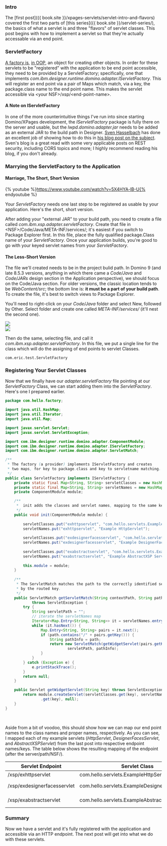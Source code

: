 ### Intro
The [first post]({{ book.site }}/xpages-servlets/servlet-intro-and-flavors) covered the first two parts of [this series]({{ book.site }}/servlet-series/), the basics of what a servlet is and three "flavors" of servlet classes. This post begins with how to implement a servlet so that they're actually accessable via an end point.

### ServletFactory
[A factory is][1], [in OOP](http://en.wikipedia.org/wiki/Object-oriented_programming), an object for creating other objects. In order for these servlets to be "registered" with the application to be end point accessible, they need to be provided by a ServletFactory; specifically, one that implements *com.ibm.designer.runtime.domino.adapter.IServletFactory*. This will register an end point via a pair of <span data-toggle="tooltip" title="java.util.Map">Map</span>s which match, via a key, the package.class name to the end point name. This makes the servlet accessible via &lt;your NSF&gt;/xsp/&lt;end-point-name&gt;.

#### A Note on IServletFactory
In one of the more counterintuitive things I've run into since starting Domino/XPages development, the _IServletFactory_ package is fully there on the server and usable, but the *lwpd.domino.adapter.jar* needs to be added as an external JAR to the build path in Designer. [Sven Hasselbach](http://hasselba.ch/blog/?page_id=70) has done an excellent job of showing how to do this in [his blog post on the subject](http://hasselba.ch/blog/?p=746). Sven's blog is a great read with some very applicable posts on REST security, including CORS topics and more; I highly recommend reading his blog, if you don't already.

### Marrying the ServletFactory to the Application

#### Marriage, The Short, Short Version
{% youtube %}https://www.youtube.com/watch?v=5X4HYA-lB-U{% endyoutube %}

Your *ServletFactory* needs one last step to be registered as usable by your application. Here's the short, short version.

After adding your "external JAR" to your build path, you need to create a file called _com.ibm.xsp.adapter.servletFactory_. Create that file in &lt;NSF&gt;/Code/Java/META-INF/services/; it's easiest if you switch to Package Explorer first. In this file, place the fully qualified package.Class name of your *ServletFactory*. Once your application builds, you're good to go with your keyed servlet names from your *ServletFactory*.


#### The Less-Short Version
The file we'll created needs to be in the project bulid path. In Domino 9 (and late 8.5.3 versions, anything in which there came a *Code/Java* and *Code/JARs* design section in the Application perspective), we should focus on the Code/Java section. For older versions, the classic location tends to be _WebContent/src_; the bottom line is: **it must be a part of your build path**. To create the file, it's best to switch views to Package Explorer.

You'll need to right-click on your *Code/Java* folder and select New, followed by Other. Select folder and create one called *META-INF/services/* (it'll nest the second one).

<div class="row">
	<div class="col-sm-6">
		<a href="{{ book.site }}/images/post_images/servlet/createNewResource-PkgExplorer.png" data-toggle="tooltip" title="creating a folder/file resource in Package Explorer"><img src="{{ book.site }}/images/post_images/servlet/createNewResource-PkgExplorer.png" class="image-responsive" /></a>
	</div>
	<div class="col-sm-6">
		<a href="{{ book.site }}/images/post_images/servlet/createNewFolderFile-PkgExplorer.png"><img src="{{ book.site }}/images/post_images/servlet/createNewFolderFile-PkgExplorer.png" class="image-responsive" /></a>
	</div>
</div>

Then do the same, selecting file, and call it _com.ibm.xsp.adapter.servletFactory_. In this file, we put a single line for the class which will do the assigning of end points to servlet Classes.

```
com.eric.test.ServletFactory
```


### Registering Your Servlet Classes
Now that we finally have our _adapter.servletFactory_ file pointing at our *ServletFactory* Class, we can start adding them into the *ServletFactory*. Here's one I prepared earlier.

```java
package com.hello.factory;

import java.util.HashMap;
import java.util.Iterator;
import java.util.Map;

import javax.servlet.Servlet;
import javax.servlet.ServletException;

import com.ibm.designer.runtime.domino.adapter.ComponentModule;
import com.ibm.designer.runtime.domino.adapter.IServletFactory;
import com.ibm.designer.runtime.domino.adapter.ServletMatch;

/**
 * The factory (a provider) implements IServletFactory and creates
 * two maps, for key to package.class and key to servletname matching.
 */
public class ServletFactory implements IServletFactory {
	private static final Map<String, String> servletClasses = new HashMap<String, String>();
	private static final Map<String, String> servletNames = new HashMap<String, String>();
	private ComponentModule module;

	/**
	 *  init adds the classes and servlet names, mapping to the same key.
	 */
	public void init(ComponentModule module) {
		
		servletClasses.put("exhttpservlet", "com.hello.servlets.ExampleHttpServlet");
		servletNames.put("exhttpservlet", "Example HttpServlet");
		
		servletClasses.put("exdesignerfacesservlet", "com.hello.servlets.ExampleDesignerFacesServlet");
		servletNames.put("exdesignerfacesservlet", "Example DesignerFaces Servlet");
		
		servletClasses.put("exabstractservlet", "com.hello.servlets.ExampleAbstractedServlet");
		servletNames.put("exabstractservlet", "Example AbstractXSP Servlet");
		
		this.module = module;
	}
	
	/**
	 * The ServletMatch matches the path to the correctly identified servlet;
	 * by the routed key.
	 */
	public ServletMatch getServletMatch(String contextPath, String path)
			throws ServletException {
		try {
			String servletPath = "";
			// iterate the servletNames map
			Iterator<Map.Entry<String, String>> it = servletNames.entrySet().iterator();
			while (it.hasNext()) {
				Map.Entry<String, String> pairs = it.next();
				if (path.contains("/" + pairs.getKey())) {
					String pathInfo = path;
					return new ServletMatch(getWidgetServlet(pairs.getKey()),
							servletPath, pathInfo);
				}
			}
		} catch (Exception e) {
			e.printStackTrace();
		}
		return null;
	}

	public Servlet getWidgetServlet(String key) throws ServletException {
		return module.createServlet(servletClasses.get(key), servletNames
				.get(key), null);
	}
}
```
<br />

Aside from a bit of voodoo, this should show how we can map our end point names to the class names and proper names, respectively. As you can see, I mapped each of my example servlets (_HttpServlet_, _DesignerFacesServlet_, and _AbstractXSPServlet_) from the last post into respective endpoint names/keys. The table below shows the resulting mapping of the endpoint (after the server/path/NSF/).


| Servlet Endpoint                       | Servlet Class                                 | Name                 |
| -------------------------------------- | --------------------------------------------- | -------------------- |
| /xsp/exhttpservlet                     | com.hello.servlets.ExampleHttpServlet         | Example HttpServlet             |
| /xsp/exdesignerfacesservlet            | com.hello.servlets.ExampleDesignerFacesServlet| Example DesignerFacesServlet |
| /xsp/exabstractservlet                 | com.hello.servlets.ExampleAbstractedServlet   | Example AbstractXSPServlet |

### Summary
Now we have a servlet and it's fully registered with the application and accessible via an HTTP endpoint. The next post will get into what we do with these servlets.

[1]: http://en.wikipedia.org/wiki/Factory_(object-oriented_programming)
